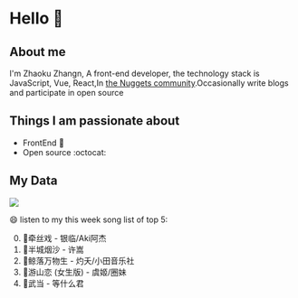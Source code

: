 # Hello 👋

## About me

I'm Zhaoku Zhangn, A front-end developer, the technology stack is JavaScript, Vue, React,In [the Nuggets community](https://juejin.cn/user/2999123452110574).Occasionally write blogs and participate in open source 

## Things I am passionate about

- FrontEnd :robot:
- Open source :octocat:

## My Data
<img src="https://github-readme-stats.vercel.app/api/top-langs/?username=Husky-Yellow" />

😄 listen to my this week song list of top 5:

0. 🌈牵丝戏 - 银临/Aki阿杰
1. 🌈半城烟沙 - 许嵩
2. 🌈鲸落万物生 - 灼夭/小田音乐社
3. 🌈游山恋 (女生版) - 虞姬/圈妹
4. 🌈武当 - 等什么君

